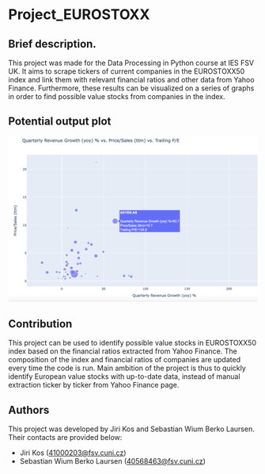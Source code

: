 # Project_EUROSTOXX

## Brief description.
This project was made for the Data Processing in Python course at IES FSV UK. It aims to scrape tickers of current companies in the EUROSTOXX50 index and link them with relevant financial ratios and other data from Yahoo Finance. Furthermore, these results can be visualized on a series of graphs in order to find possible value stocks from companies in the index.

## Potential output plot

![Plot](./images/plot2.png)

## Contribution
This project can be used to identify possible value stocks in EUROSTOXX50 index based on the financial ratios extracted from Yahoo Finance. The composition of the index and financial ratios of companies are updated every time the code is run. Main ambition of the project is thus to quickly identify European value stocks with up-to-date data, instead of manual extraction ticker by ticker from Yahoo Finance page.

## Authors
This project was developed by Jiri Kos and Sebastian Wium Berko Laursen. Their contacts are provided below:
* Jiri Kos (41000203@fsv.cuni.cz)
* Sebastian Wium Berko Laursen (40568463@fsv.cuni.cz)

